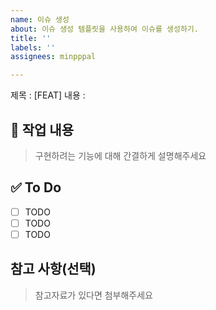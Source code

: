 ```yaml
---
name: 이슈 생성
about: 이슈 생성 템플릿을 사용하여 이슈를 생성하기.
title: ''
labels: ''
assignees: minpppal

---
```


제목 : [FEAT]
내용 :
## 📌 작업 내용

> 구현하려는 기능에 대해 간결하게 설명해주세요

## ✅ To Do
- [ ] TODO
- [ ] TODO
- [ ] TODO

## 참고 사항(선택)

> 참고자료가 있다면 첨부해주세요
